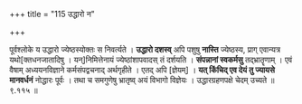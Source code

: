 +++
title = "115 उद्धारो न"

+++

पूर्वश्लोके य उद्धारो ज्येष्ठस्योक्तः स निवर्त्यते । **उद्धारो दशस्व्** अपि पशुषु **नास्ति** ज्येष्ठस्य, प्राग् एवान्यत्र यथो[क्तधनजातादिषु । यन्]निमित्तेनायं ज्येष्ठांशापवादस् तं दर्शयति । **संपन्नानां स्वकर्मसु** तद्भ्रातॄणाम् । एवं वैषाम् अध्ययनविज्ञाने कर्मसंपद्वचनाद् अर्थगृहीते । एतद् अपि [ज्ञेयम्] । **यत् किंचिद् एव देयं तु ज्यायसे मानवर्धनं** नोद्धारः पूर्वः । तथा च समगुणेषु भ्रातृष्व् अयं विभागो विज्ञेयः । उद्धारग्रहणपक्षे चेदम् उच्यते ॥ ९.११५ ॥